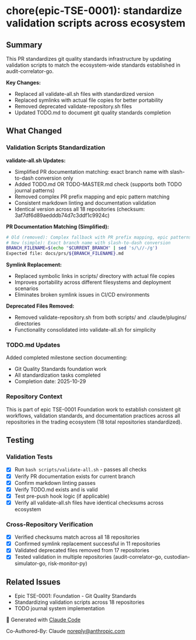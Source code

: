# chore(epic-TSE-0001): standardize validation scripts across ecosystem

## Summary

This PR standardizes git quality standards infrastructure by updating validation scripts to match the ecosystem-wide standards established in audit-correlator-go.

**Key Changes:**
- Replaced all validate-all.sh files with standardized version
- Replaced symlinks with actual file copies for better portability
- Removed deprecated validate-repository.sh files
- Updated TODO.md to document git quality standards completion

## What Changed

### Validation Scripts Standardization

**validate-all.sh Updates:**
- Simplified PR documentation matching: exact branch name with slash-to-dash conversion only
- Added TODO.md OR TODO-MASTER.md check (supports both TODO journal patterns)
- Removed complex PR prefix mapping and epic pattern matching
- Consistent markdown linting and documentation validation
- Identical version across all 18 repositories (checksum: 3af7df6d89aedddb74d7c3ddf1c9924c)

**PR Documentation Matching (Simplified):**
```bash
# Old (removed): Complex fallback with PR prefix mapping, epic patterns, manual selection
# New (simple): Exact branch name with slash-to-dash conversion
BRANCH_FILENAME=$(echo "$CURRENT_BRANCH" | sed 's/\//-/g')
Expected file: docs/prs/${BRANCH_FILENAME}.md
```

**Symlink Replacement:**
- Replaced symbolic links in scripts/ directory with actual file copies
- Improves portability across different filesystems and deployment scenarios
- Eliminates broken symlink issues in CI/CD environments

**Deprecated Files Removed:**
- Removed validate-repository.sh from both scripts/ and .claude/plugins/ directories
- Functionality consolidated into validate-all.sh for simplicity

### TODO.md Updates

Added completed milestone section documenting:
- Git Quality Standards foundation work
- All standardization tasks completed
- Completion date: 2025-10-29

### Repository Context

This is part of epic TSE-0001 Foundation work to establish consistent git workflows, validation standards, and documentation practices across all repositories in the trading ecosystem (18 total repositories standardized).

## Testing

### Validation Tests
- [x] Run `bash scripts/validate-all.sh` - passes all checks
- [x] Verify PR documentation exists for current branch
- [x] Confirm markdown linting passes
- [x] Verify TODO.md exists and is valid
- [x] Test pre-push hook logic (if applicable)
- [x] Verify all validate-all.sh files have identical checksums across ecosystem

### Cross-Repository Verification
- [x] Verified checksums match across all 18 repositories
- [x] Confirmed symlink replacement successful in 11 repositories
- [x] Validated deprecated files removed from 17 repositories
- [x] Tested validation in multiple repositories (audit-correlator-go, custodian-simulator-go, risk-monitor-py)

## Related Issues

- Epic TSE-0001: Foundation - Git Quality Standards
- Standardizing validation scripts across 18 repositories
- TODO journal system implementation

🤖 Generated with [Claude Code](https://claude.com/claude-code)

Co-Authored-By: Claude <noreply@anthropic.com>
